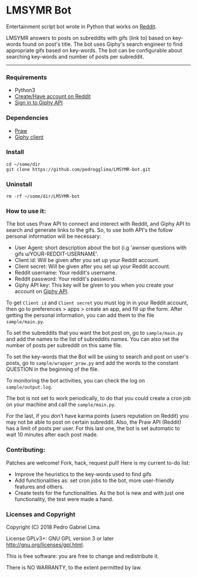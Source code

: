 # LMSYMR Bot

Entertainment script bot wrote in Python that works on [Reddit](https://reddit.com/).

LMSYMR answers to posts on subreddits with gifs (link to) based on key-words found on post's title.
The bot uses Giphy's search engineer to find appropriate gifs based on key-words.
The bot can be configurable about searching key-words and number of posts per subreddit.

<hr />

### Requirements

 * Python3
 * [Create/Have account on Reddit](https://reddit.com/)
 * [Sign in to Giphy API](https://developers.giphy.com/)

### Dependencies

 * [Praw](https://github.com/praw-dev/praw)
 * [Giphy client](https://giphy.com/)

### Install

`cd ~/some/dir`  
`git clone https://github.com/pedrogglima/LMSYMR-bot.git`

### Uninstall

`rm -rf ~/some/dir/LMSYMR-bot`

### How to use it:

The bot uses Praw API to connect and interect with Reddit, and Giphy API to search and generate links to the gifs. So, to use both API's the follow
personal information will be necessary:

 * User Agent: short description about the bot (i.g 'awnser questions with gifs u/YOUR-REDDIT-USERNAME'.
 * Client id: Will be given after you set up your Reddit account.
 * Client secret: Will be given after you set up your Reddit account.
 * Reddit username: Your reddit's username.
 * Reddit password: Your reddit's password.
 * Giphy API key: This key will be given to you when you create your account on [Giphy API](https://developers.giphy.com/).

To get `Client id` and `Client secret` you must log in in your Reddit account, then go to preferences > apps > create an app, and fill up the form. After getting the personal information, you can add them to the file `sample/main.py`.

To set the subreddits that you want the bot post on, go to `sample/main.py` and add the names to the list of subreddits names. You can also set the number of posts per subreddit on this same file.

To set the key-words that the Bot will be using to search and post on user's posts, go to `sample/wrapper_praw.py` and add the words to the constant QUESTION
in the beginning of the file.  

To monitoring the bot activities, you can check the log on `sample/output.log`.  

The bot is not set to work periodically, to do that you could create a cron job on your machine and call the `sample/main.py`.  

For the last, if you don't have karma points (users reputation on Reddit) you may not be able to post on certain subreddit. Also, the Praw API (Reddit) has a limit of posts per user. For this last one, the bot is set automatic to wait 10 minutes after each post made.


### Contributing:

Patches are welcome! Fork, hack, request pull! Here is my current to-do list:

 * Improve the heuristics to the key-words used to find gifs
 * Add functionalities as: set cron jobs to the bot, more user-friendly features and others.
 * Create tests for the functionalities. As the bot is new and with just one functionality, the test were made a hand.

### Licenses and Copyright

Copyright (C) 2018 Pedro Gabriel Lima.  

License GPLv3+: GNU GPL version 3 or later http://gnu.org/licenses/gpl.html.  

This is free software: you are free to change and redistribute it.  

There is NO WARRANTY, to the extent permitted by law.  
